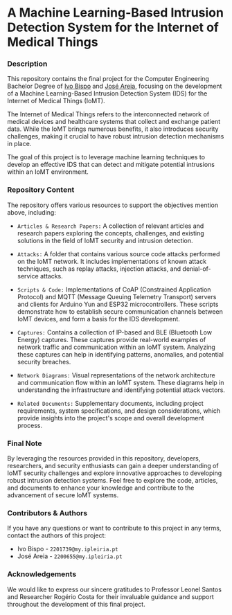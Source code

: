 # A Machine Learning-Based Intrusion Detection System for the Internet of Medical Things

### Description

This repository contains the final project for the Computer Engineering Bachelor Degree of <a href="https://github.com/ivoafonsobispo">Ivo Bispo</a> and <a href="https://github.com/joseareia">José Areia</a>, focusing on the development of a Machine Learning-Based Intrusion Detection System (IDS) for the Internet of Medical Things (IoMT).

The Internet of Medical Things refers to the interconnected network of medical devices and healthcare systems that collect and exchange patient data. While the IoMT brings numerous benefits, it also introduces security challenges, making it crucial to have robust intrusion detection mechanisms in place.

The goal of this project is to leverage machine learning techniques to develop an effective IDS that can detect and mitigate potential intrusions within an IoMT environment. 

### Repository Content

The repository offers various resources to support the objectives mention above, including:

- `Articles & Research Papers:` A collection of relevant articles and research papers exploring the concepts, challenges, and existing solutions in the field of IoMT security and intrusion detection.

- `Attacks:` A folder that contains various source code attacks performed on the IoMT network. It includes implementations of known attack techniques, such as replay attacks, injection attacks, and denial-of-service attacks.

- `Scripts & Code:` Implementations of CoAP (Constrained Application Protocol) and MQTT (Message Queuing Telemetry Transport) servers and clients for Arduino Yun and ESP32 microcontrollers. These scripts demonstrate how to establish secure communication channels between IoMT devices, and form a basis for the IDS development.

- `Captures:` Contains a collection of IP-based and BLE (Bluetooth Low Energy) captures. These captures provide real-world examples of network traffic and communication within an IoMT system. Analyzing these captures can help in identifying patterns, anomalies, and potential security breaches.

- `Network Diagrams:` Visual representations of the network architecture and communication flow within an IoMT system. These diagrams help in understanding the infrastructure and identifying potential attack vectors.

- `Related Documents:` Supplementary documents, including project requirements, system specifications, and design considerations, which provide insights into the project's scope and overall development process.

### Final Note

By leveraging the resources provided in this repository, developers, researchers, and security enthusiasts can gain a deeper understanding of IoMT security challenges and explore innovative approaches to developing robust intrusion detection systems. Feel free to explore the code, articles, and documents to enhance your knowledge and contribute to the advancement of secure IoMT systems.

### Contributors & Authors

If you have any questions or want to contribute to this project in any terms, contact the authors of this project:

- Ivo Bispo - `2201739@my.ipleiria.pt`
- José Areia - `2200655@my.ipleiria.pt`

### Acknowledgements

We would like to express our sincere gratitudes to Professor Leonel Santos and Researcher Rogério Costa for their invaluable guidance and support throughout the development of this final project.

